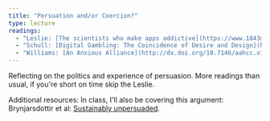 ```yaml
---
title: "Persuation and/or Coercion?"
type: lecture
readings: 
  - "Leslie: [The scientists who make apps addictive](https://www.1843magazine.com/features/the-scientists-who-make-apps-addictive) use passkey explained in the texts page!"
  - "Schull: [Digital Gambling: The Coincidence of Desire and Design](https://journals-sagepub-com.proxy.library.cornell.edu/doi/pdf/10.1177/0002716204270435)"
  - "Williams: [An Anxious Alliance](http://dx.doi.org/10.7146/aahcc.v1i1.21146)"
---
```

Reflecting on the politics and experience of persuasion. More readings than usual, if you're short on time skip the Leslie.

Additional resources: In class, I'll also be covering this argument: Brynjarsdottir et al: [Sustainably unpersuaded](http://dx.doi.org/10.1145/2207676.2208539).
